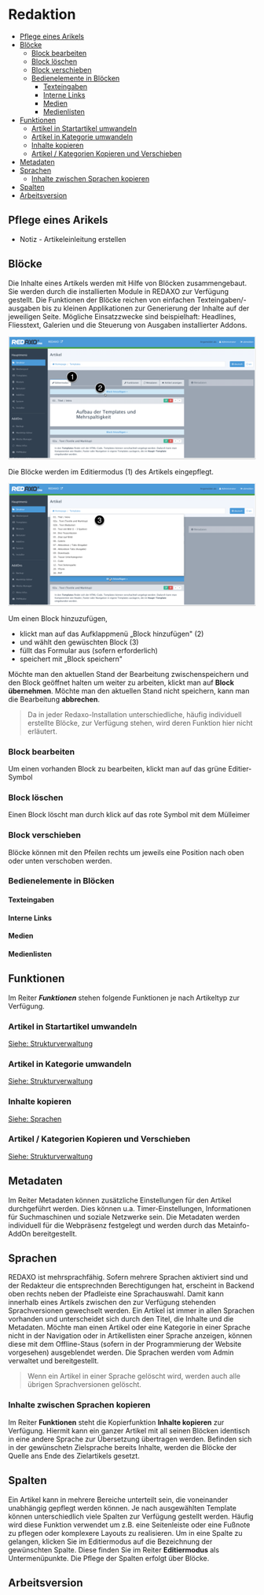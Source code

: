 # Redaktion 
* [Pflege eines Arikels](#pflege-eines-arikels)
* [Blöcke](#blöcke)
  * [Block bearbeiten](#block-bearbeiten)
  * [Block löschen ](#block-löschen-)
  * [Block verschieben](#block-verschieben)
  * [Bedienelemente in Blöcken](#bedienelemente-in-blöcken)
    * [Texteingaben](#texteingaben)
    * [Interne Links](#interne-links)
    * [Medien](#medien)
    * [Medienlisten](#medienlisten)
* [Funktionen](#funktionen)
  * [Artikel in Startartikel umwandeln](#artikel-in-startartikel-umwandeln)
  * [Artikel in Kategorie umwandeln](#artikel-in-kategorie-umwandeln)
  * [Inhalte kopieren](#inhalte-kopieren)
  * [Artikel / Kategorien Kopieren und Verschieben](#artikel--kategorien-kopieren-und-verschieben)
* [Metadaten](#metadaten)
* [Sprachen](#sprachen)
  * [Inhalte zwischen Sprachen kopieren ](#inhalte-zwischen-sprachen-kopieren-)
* [Spalten](#spalten)
* [Arbeitsversion](#arbeitsversion)


## Pflege eines Arikels

- Notiz - Artikeleinleitung erstellen 

## Blöcke

Die Inhalte eines Artikels werden mit Hilfe von Blöcken zusammengebaut. Sie werden durch die installierten Module in REDAXO zur Verfügung gestellt. Die Funktionen der Blöcke reichen von einfachen Texteingaben/-ausgaben bis zu kleinen Applikationen zur Generierung der Inhalte auf der jeweiligen Seite. Mögliche Einsatzzwecke sind beispielhaft: Headlines, Fliesstext, Galerien und die Steuerung von Ausgaben installierter Addons.

![Artikel mit Blöcken](/assets/v5.2.0-redaktion-02-block-auswahl.png)

 Die Blöcke werden im Editiermodus (1) des Artikels eingepflegt. 

![Blockauswahl](/assets/v5.2.0-redaktion-01-bloecke.png)

Um einen Block hinzuzufügen, 
- klickt man auf das Aufklappmenü „Block hinzufügen" (2)
- und wählt den gewüschten Block (3)
- füllt das Formular aus (sofern erforderlich)
- speichert mit „Block speichern"

Möchte man den aktuellen Stand der Bearbeitung zwischenspeichern und den Block geöffnet halten um weiter zu arbeiten, klickt man auf **Block übernehmen**. Möchte man den aktuellen Stand nicht speichern, kann man die Bearbeitung **abbrechen**.

> Da in jeder Redaxo-Installation unterschiedliche, häufig individuell erstellte Blöcke, zur Verfügung stehen, wird deren Funktion hier nicht erläutert. 

### Block bearbeiten
Um einen vorhanden Block zu bearbeiten, klickt man auf das grüne Editier-Symbol

### Block löschen 
Einen Block löscht man durch klick auf das rote Symbol mit dem Mülleimer

### Block verschieben
Blöcke können mit den Pfeilen rechts um jeweils eine Position nach oben oder unten verschoben werden. 

### Bedienelemente in Blöcken

#### Texteingaben

#### Interne Links

#### Medien

#### Medienlisten

## Funktionen
Im Reiter ***Funktionen*** stehen folgende Funktionen je nach Artikeltyp zur Verfügung. 

### Artikel in Startartikel umwandeln
[Siehe: Strukturverwaltung](/{{path}}/{{version}}/strukturverwaltung#convertcat)
### Artikel in Kategorie umwandeln
[Siehe: Strukturverwaltung](/{{path}}/{{version}}/strukturverwaltung#convertcat)
### Inhalte kopieren
[Siehe: Sprachen](#sprachen)
### Artikel / Kategorien Kopieren und Verschieben
[Siehe: Strukturverwaltung](/{{path}}/{{version}}/strukturverwaltung#convert)


## Metadaten
Im Reiter Metadaten können zusätzliche Einstellungen für den Artikel durchgeführt werden. Dies können u.a. Timer-Einstellungen, Informationen für Suchmaschinen und soziale Netzwerke sein. Die Metadaten werden individuell für die Webpräsenz festgelegt und werden durch das Metainfo-AddOn bereitgestellt.

## Sprachen
REDAXO ist mehrsprachfähig. Sofern mehrere Sprachen aktiviert sind und der Redakteur die entsprechnden Berechtigungen hat, erscheint in Backend oben rechts neben der Pfadleiste eine Sprachauswahl. Damit kann innerhalb eines Artikels zwischen den zur Verfügung stehenden Sprachversionen gewechselt werden. 
Ein Artikel ist immer in allen Sprachen vorhanden und unterscheidet sich durch den Titel, die Inhalte und die Metadaten. Möchte man einen Artikel oder eine Kategorie in einer Sprache nicht in der Navigation oder in Artikellisten einer Sprache anzeigen, können diese mit dem Offline-Staus (sofern in der Programmierung der Website vorgesehen) ausgeblendet werden. 
Die Sprachen werden vom Admin verwaltet und bereitgestellt. 

> Wenn ein Artikel in einer Sprache gelöscht wird, werden auch alle übrigen Sprachversionen gelöscht.

### Inhalte zwischen Sprachen kopieren 
Im Reiter **Funktionen** steht die Kopierfunktion **Inhalte kopieren** zur Verfügung. Hiermit kann ein ganzer Artikel mit all seinen Blöcken identisch in eine andere Sprache zur Übersetzung übertragen werden. Befinden sich in der gewünschetn Zielsprache bereits Inhalte, werden die Blöcke der Quelle ans Ende des Zielartikels gesetzt. 

## Spalten
Ein Artikel kann in mehrere Bereiche unterteilt sein, die voneinander unabhängig gepflegt werden können. Je nach ausgewählten Template können unterschiedlich viele Spalten zur Verfügung gestellt werden. Häufig wird diese Funktion verwendet um z.B. eine Seitenleiste oder eine Fußnote zu pflegen oder komplexere Layouts zu realisieren. 
Um in eine Spalte zu gelangen, klicken Sie im Editiermodus auf die Bezeichnung der gewünschten Spalte. Diese finden Sie im Reiter **Editiermodus** als Untermenüpunkte. Die Pflege der Spalten erfolgt über Blöcke. 

## Arbeitsversion
